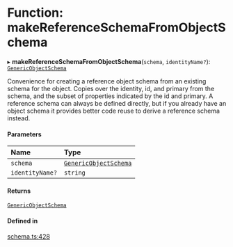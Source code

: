 # Function: makeReferenceSchemaFromObjectSchema

▸ **makeReferenceSchemaFromObjectSchema**(`schema`, `identityName?`): [`GenericObjectSchema`](../types/GenericObjectSchema.md)

Convenience for creating a reference object schema from an existing schema for the
object. Copies over the identity, id, and primary from the schema, and the subset of
properties indicated by the id and primary.
A reference schema can always be defined directly, but if you already have an object
schema it provides better code reuse to derive a reference schema instead.

#### Parameters

| Name | Type |
| :------ | :------ |
| `schema` | [`GenericObjectSchema`](../types/GenericObjectSchema.md) |
| `identityName?` | `string` |

#### Returns

[`GenericObjectSchema`](../types/GenericObjectSchema.md)

#### Defined in

[schema.ts:428](https://github.com/coda/packs-sdk/blob/main/schema.ts#L428)
